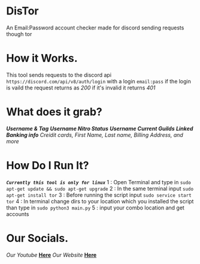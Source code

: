 # DisTor
An Email:Password account checker made for discord sending requests though tor

# How it Works.

This tool sends requests to the discord api `https://discord.com/api/v8/auth/login` with a login `email:pass` if the login is vaild the request returns as *200* if it's invalid it returns *401* 

# What does it grab?
***Username & Tag***
***Username Nitro Status***
***Username Current Guilds***
***Linked Banking info*** *Creidit cards, First Name, Last name, Billing Address, and more*


# How Do I Run It?
***`Currently this tool is only for linux`***
1 : Open Terminal and type in `sudo apt-get update && sudo apt-get upgrade`
2 : In the same terminal input `sudo apt-get install tor`
3 : Before running the script input `sudo service start tor`
4 : In terminal change dirs to your location which you installed the script than type in `sudo python3 main.py`
5 : input your combo location and get accounts


# Our Socials.

*Our Youtube* [__Here__](https://www.youtube.com/c/XAnarchy666)
*Our Website* [__Here__](https://lovejuul.com)
